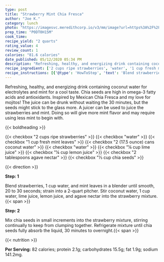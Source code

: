 ```yaml
---
type: post
title: "Strawberry Mint Chia Fresca"
author: "Joe K."
category: lunch
photo: "https://imagesvc.meredithcorp.io/v3/mm/image?url=https%3A%2F%2Fimages.media-allrecipes.com%2Fuserphotos%2F3348431.jpg"
prep_time: "P0DT0H15M"
cook_time: 
recipe_yield: "2 quarts"
rating_value: 4
review_count: 1
calories: "81.6 calories"
date_published: 05/12/2020 05:34 PM
description: "Refreshing, healthy, and energizing drink containing coconut water for electrolytes and mint for a cool taste. Chia seeds are high in omega-3 fatty acids and antioxidants. Inspired by Mexican Chia Fresca and my love for mojitos! The juice can be drunk without waiting the 30 minutes, but the seeds might stick to the glass more. A juicer can be used to juice the strawberries and mint. Doing so will give more mint flavor and may require using less mint to begin with."
recipe_ingredient: ['2 cups ripe strawberries', 'water', '1 cup fresh mint leaves', '2 (17.5 ounce) cans coconut water', 'water', '¼ cup lime juice', '¼ cup lemon juice', '2 tablespoons agave nectar', '⅓ cup chia seeds']
recipe_instructions: [{'@type': 'HowToStep', 'text': 'Blend strawberries, 1 cup water, and mint leaves in a blender until smooth, 20 to 30 seconds; strain into a 2-quart pitcher. Stir coconut water, 1 cup water, lime juice, lemon juice, and agave nectar into the strawberry mixture.\n'}, {'@type': 'HowToStep', 'text': 'Mix chia seeds in small increments into the strawberry mixture, stirring continually to keep from clumping together. Refrigerate mixture until chia seeds fully absorb the liquid, 30 minutes to overnight.\n'}]
---
```


Refreshing, healthy, and energizing drink containing coconut water for electrolytes and mint for a cool taste. Chia seeds are high in omega-3 fatty acids and antioxidants. Inspired by Mexican Chia Fresca and my love for mojitos! The juice can be drunk without waiting the 30 minutes, but the seeds might stick to the glass more. A juicer can be used to juice the strawberries and mint. Doing so will give more mint flavor and may require using less mint to begin with. 

{{< boldheading >}}

{{< checkbox "2 cups ripe strawberries" >}}
{{< checkbox "water" >}}
{{< checkbox "1 cup fresh mint leaves" >}}
{{< checkbox "2 (17.5 ounce) cans coconut water" >}}
{{< checkbox "water" >}}
{{< checkbox "¼ cup lime juice" >}}
{{< checkbox "¼ cup lemon juice" >}}
{{< checkbox "2 tablespoons agave nectar" >}}
{{< checkbox "⅓ cup chia seeds" >}}


{{< direction >}}

**Step: 1**

Blend strawberries, 1 cup water, and mint leaves in a blender until smooth, 20 to 30 seconds; strain into a 2-quart pitcher. Stir coconut water, 1 cup water, lime juice, lemon juice, and agave nectar into the strawberry mixture.{{< span >}}

**Step: 2**

Mix chia seeds in small increments into the strawberry mixture, stirring continually to keep from clumping together. Refrigerate mixture until chia seeds fully absorb the liquid, 30 minutes to overnight.{{< span >}}

{{< nutrition >}}

**Per Serving:** 82 calories; protein 2.1g; carbohydrates 15.5g; fat 1.9g; sodium 141.2mg.
